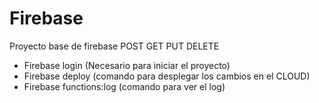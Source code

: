 # Firebase
Proyecto base de firebase POST GET PUT DELETE
- Firebase login (Necesario para iniciar el proyecto)
- Firebase deploy (comando para desplegar los cambios en el CLOUD)
- Firebase functions:log (comando para ver el log)

